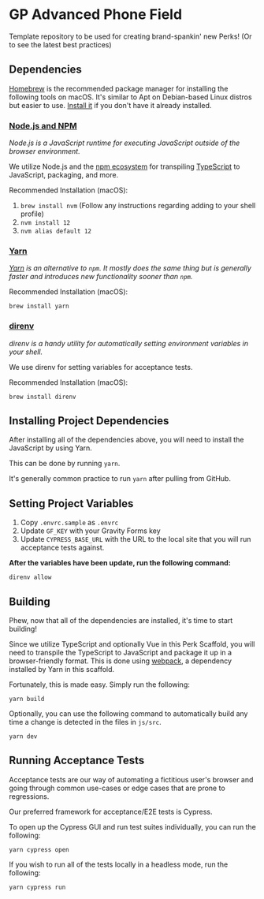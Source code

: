 # GP Advanced Phone Field

Template repository to be used for creating brand-spankin' new Perks! (Or to see the latest best practices)

## Dependencies

[Homebrew](https://brew.sh/) is the recommended package manager for installing the following
tools on macOS. It's similar to Apt on Debian-based Linux distros but
easier to use. [Install it](https://docs.brew.sh/Installation) if you don't have it already installed.

### [Node.js and NPM](https://nodejs.org/en/)

_Node.js is a JavaScript runtime for executing JavaScript outside of the
browser environment._

We utilize Node.js and the [npm ecosystem](https://www.npmjs.com/) for transpiling [TypeScript](https://www.typescriptlang.org/) to JavaScript, packaging, and more.

Recommended Installation (macOS):

1. `brew install nvm`
 (Follow any instructions regarding adding to your shell profile)
2. `nvm install 12`
3. `nvm alias default 12`

### [Yarn](https://classic.yarnpkg.com/en/docs/install/#mac-stable)

_[Yarn](https://classic.yarnpkg.com/en/docs/install/#mac-stable) is an alternative to `npm`. It mostly does the same thing but is
generally faster and introduces new functionality sooner than `npm`._

Recommended Installation (macOS):

```
brew install yarn
```

### [direnv](https://direnv.net/)

_direnv is a handy utility for automatically setting environment variables
in your shell._

We use direnv for setting variables for acceptance tests.

Recommended Installation (macOS):

```
brew install direnv
```

## Installing Project Dependencies

After installing all of the dependencies above, you will need to install
the JavaScript by using Yarn.

This can be done by running `yarn`.

It's generally common practice to run `yarn` after
pulling from GitHub.

## Setting Project Variables

1. Copy `.envrc.sample` as `.envrc`
2. Update `GF_KEY` with your Gravity Forms key
3. Update `CYPRESS_BASE_URL` with the URL to the local site that you will run acceptance tests against.

**After the variables have been update, run the following command:**

```
direnv allow
```

## Building

Phew, now that all of the dependencies are installed, it's time to start
building!

Since we utilize TypeScript and optionally Vue in this Perk Scaffold, you
will need to transpile the TypeScript to JavaScript and package it up
in a browser-friendly format. This is done using [webpack](https://webpack.js.org/), a dependency installed
by Yarn in this scaffold.

Fortunately, this is made easy. Simply run the following:

 ```
 yarn build
 ```

 Optionally, you can use the following command to automatically build
 any time a change is detected in the files in `js/src`.

 ```
 yarn dev
 ```

## Running Acceptance Tests

Acceptance tests are our way of automating a fictitious user's browser
and going through common use-cases or edge cases that are prone to
regressions.

Our preferred framework for acceptance/E2E tests is Cypress.

To open up the Cypress GUI and run test suites individually, you can run the following:

```shell
yarn cypress open
```

If you wish to run all of the tests locally in a headless mode, run the following:

```shell
yarn cypress run
```

